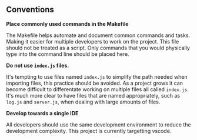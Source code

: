 ## Conventions

**Place commonly used commands in the Makefile**

The Makefile helps automate and document common commands and tasks. Making it easier for multiple developers to work on the project. This file should not be treated as a script. Only commands that you would physically type into the command line should be placed here.

**Do not use `index.js` files.**

It's tempting to use files named `index.js` to simplify the path needed when importing files, this practice should be avoided. As a project grows it can become difficult to differentate working on multiple files all called `index.js`. It's much more clear to have files that are named appropriately, such as `log.js` and `server.js`, when dealing with large amounts of files.

**Develop towards a single IDE**

All developers should use the same development environment to reduce the development complexity. This project is currently targetting vscode.
